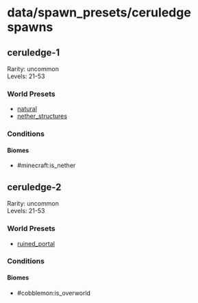 # data/spawn_presets/ceruledge spawns  
  
## ceruledge-1  
Rarity: uncommon  
Levels: 21-53  
  
### World Presets  
* [natural](/data/world_presets/natural.md)  
* [nether_structures](/data/world_presets/nether_structures.md)  
  
### Conditions  
  
#### Biomes  
  * #minecraft:is_nether
  
  
## ceruledge-2  
Rarity: uncommon  
Levels: 21-53  
  
### World Presets  
* [ruined_portal](/data/world_presets/ruined_portal.md)  
  
### Conditions  
  
#### Biomes  
  * #cobblemon:is_overworld
  

